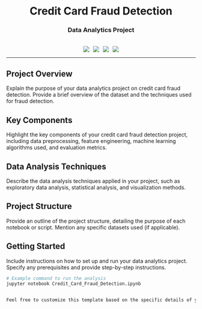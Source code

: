 <div align="center"><h1><strong>Credit Card Fraud Detection</strong></h1></div>
<div align="center"><h3><strong>Data Analytics Project</strong></h3></div>
<br>
<div align="center"><img style="margin: auto; padding: 0px 5px 0px 5px;" src="https://img.shields.io/badge/Made%20With%20Python-FFD43B?style=for-the-badge&logo=python&logoColor=darkgreen"><img style="margin: auto; padding: 0px 5px 0px 5px;" src="https://img.shields.io/badge/Jupyter%20Notebook-F37626?style=for-the-badge&logo=jupyter&logoColor=white"><img style="margin: auto; padding: 0px 5px 0px 5px;" src="https://img.shields.io/badge/Pandas-150458?style=for-the-badge&logo=pandas&logoColor=white"><img style="margin: auto; padding: 0px 5px 0px 5px;" src="https://img.shields.io/badge/Scikit_Learn-F7931E?style=for-the-badge&logo=scikit-learn&logoColor=white"></div>

---

## **Project Overview**

Explain the purpose of your data analytics project on credit card fraud detection. Provide a brief overview of the dataset and the techniques used for fraud detection.

## **Key Components**

Highlight the key components of your credit card fraud detection project, including data preprocessing, feature engineering, machine learning algorithms used, and evaluation metrics.

## **Data Analysis Techniques**

Describe the data analysis techniques applied in your project, such as exploratory data analysis, statistical analysis, and visualization methods.

## **Project Structure**

Provide an outline of the project structure, detailing the purpose of each notebook or script. Mention any specific datasets used (if applicable).

## **Getting Started**

Include instructions on how to set up and run your data analytics project. Specify any prerequisites and provide step-by-step instructions.

```bash
# Example command to run the analysis
jupyter notebook Credit_Card_Fraud_Detection.ipynb


Feel free to customize this template based on the specific details of your credit card fraud detection project. Include any additional sections or information that is relevant to your work.

